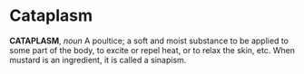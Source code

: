 # Cataplasm

**CATAPLASM**, _noun_ A poultice; a soft and moist substance to be applied to some part of the body, to excite or repel heat, or to relax the skin, etc. When mustard is an ingredient, it is called a sinapism.